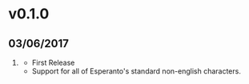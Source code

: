 # v0.1.0
##  03/06/2017

1. [](#new)
    * First Release
    * Support for all of Esperanto's standard non-english characters.
